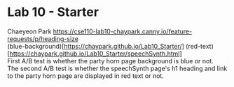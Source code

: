 # Lab 10 - Starter
Chaeyeon Park
https://cse110-lab10-chaypark.canny.io/feature-requests/p/heading-size
<br>
(blue-background)[https://chaypark.github.io/Lab10_Starter/]
(red-text)[https://chaypark.github.io/Lab10_Starter/speechSynth.html]
<br>
First A/B test is whether the party horn page background is blue or not.<br>
The second A/B test is whether the speechSynth page's h1 heading and link to the party horn page are displayed in red text or not.
